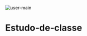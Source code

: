 ![user-main](https://user-images.githubusercontent.com/66571686/177011490-66789190-e0ba-45f1-91e1-53a88de486dc.png)
# Estudo-de-classe
